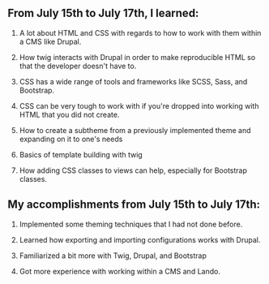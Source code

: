 ## From July 15th to July 17th, I learned:

1.  A lot about HTML and CSS with regards to how to work with them within a CMS like Drupal.
    
2.  How twig interacts with Drupal in order to make reproducible HTML so that the developer doesn't have to.
    
3.  CSS has a wide range of tools and frameworks like SCSS, Sass, and Bootstrap.
    
4.  CSS can be very tough to work with if you're dropped into working with HTML that you did not create.
    
5.  How to create a subtheme from a previously implemented theme and expanding on it to one's needs
    
6.  Basics of template building with twig
    
7.  How adding CSS classes to views can help, especially for Bootstrap classes.
    

  

## My accomplishments from July 15th to July 17th:

1.  Implemented some theming techniques that I had not done before.
    
2.  Learned how exporting and importing configurations works with Drupal.
    
3.  Familiarized a bit more with Twig, Drupal, and Bootstrap
    
4.  Got more experience with working within a CMS and Lando.